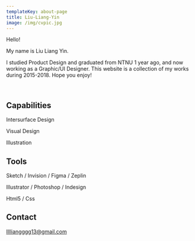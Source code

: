 ```yaml
---
templateKey: about-page
title: Liu-Liang-Yin
image: /img/cvpic.jpg
---
```

Hello! 

My name is Liu Liang Yin.

I studied Product Design and graduated from NTNU 1 year ago, and now working as a Graphic/UI Designer. This website is a collection of my works during 2015-2018. Hope you enjoy! 

<br/>

## Capabilities

Intersurface Design

Visual Design

Illustration

## Tools

Sketch / Invision / Figma / Zeplin 

Illustrator / Photoshop / Indesign

Html5 / Css

## Contact

lllliangggg13@gmail.com
